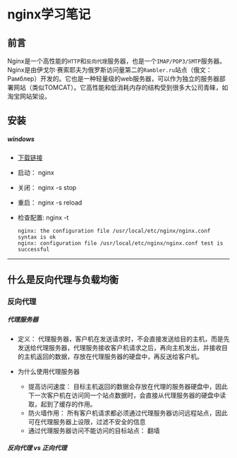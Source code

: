 # nginx学习笔记

## 前言

Nginx是一个高性能的`HTTP`和`反向代理`服务器，也是一个`IMAP/POP3/SMTP`服务器。Nginx是由伊戈尔·赛索耶夫为俄罗斯访问量第二的`Rambler.ru`站点（俄文：Рамблер）开发的。它也是一种轻量级的web服务器，可以作为独立的服务器部署网站（类似TOMCAT）。它高性能和低消耗内存的结构受到很多大公司青睐，如淘宝网站架设。

## 安装

##### windows

* [下载链接](http://nginx.org/en/download.html)

* 启动： nginx

* 关闭： nginx -s stop

* 重启： nginx -s reload

* 检查配置: nginx -t

    ```
    nginx: the configuration file /usr/local/etc/nginx/nginx.conf syntax is ok
    nginx: configuration file /usr/local/etc/nginx/nginx.conf test is successful
    ```
<hr/>

## 什么是反向代理与负载均衡

### 反向代理

##### 代理服务器

* 定义： 代理服务器，客户机在发送请求时，不会直接发送给目的主机，而是先发送给代理服务器，代理服务接收客户机请求之后，再向主机发出，并接收目的主机返回的数据，存放在代理服务器的硬盘中，再反送给客户机。

* 为什么使用代理服务器
    * 提高访问速度： 目标主机返回的数据会存放在代理的服务器硬盘中，因此下一次客户机在访问同一个站点数据时，会直接从代理服务器的硬盘中读取，起到了缓存的作用。
    * 防火墙作用： 所有客户机请求都必须通过代理服务器访问远程站点，因此可在代理服务器上设限，过滤不安全的信息
    * 通过代理服务器访问不能访问的目标站点： 翻墙
    
##### 反向代理 vs 正向代理
 